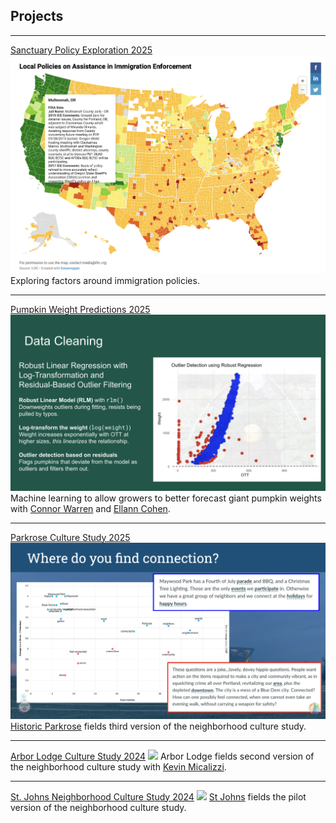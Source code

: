 ## Projects

---

[Sanctuary Policy Exploration 2025](pages/sanctuary_policies.md)
<img src="images/SanctuaryPlaceholder.png?raw=true"/>
Exploring factors around immigration policies.

---

[Pumpkin Weight Predictions 2025](/pdf/Pumpkins.pdf)
<img src="images/Pumpkins.png?raw=true"/>
Machine learning to allow growers to better forecast giant pumpkin weights with [Connor Warren](https://github.com/MarcusApollo7) and [Ellann Cohen](https://www.linkedin.com/in/ellann/).

---

[Parkrose Culture Study 2025](/pdf/Parkrose_2025_Deck.pdf)
<img src="images/parkrose_thumb.png?raw=true"/>
[Historic Parkrose](https://historicparkrose.com/en/2025survey) fields third version of the neighborhood culture study. 

---
[Arbor Lodge Culture Study 2024](/pdf/ALNA.pdf)
<img src="images/ALNA_thumb.png?raw=true"/>
Arbor Lodge fields second version of the neighborhood culture study with [Kevin Micalizzi](https://youtu.be/NvHWf96TWrQ). 


---
[St. Johns Neighborhood Culture Study 2024](/pdf/SJNA_2024_April.pdf)
<img src="images/SJNA_thumb.png?raw=true"/>
[St Johns](https://www.stjohnspdx.org/get-involved/survey) fields the pilot version of the neighborhood culture study. 
